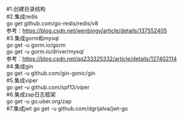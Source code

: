 #1.创建目录结构  
#2.集成redis  
go get github.com/go-redis/redis/v8  
参考：https://blog.csdn.net/wenbingy/article/details/137552405  
#3.集成gorm和mysql  
go get -u gorm.io/gorm  
go get -u gorm.io/driver/mysql  
参考：https://blog.csdn.net/qq233325332/article/details/127402114  
#4.集成gin  
go get -u github.com/gin-gonic/gin  
#5.集成viper  
go get -u github.com/spf13/viper  
#6.集成zap日志框架  
go get -u go.uber.org/zap  
#7.集成jwt
go get -u github.com/dgrijalva/jwt-go

